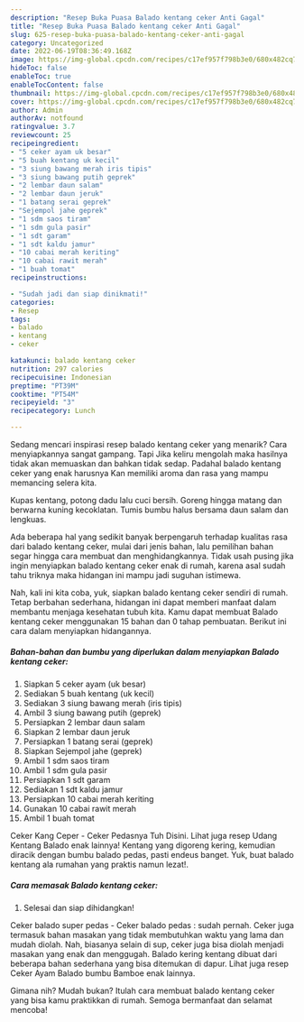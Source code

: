 ```yaml
---
description: "Resep Buka Puasa Balado kentang ceker Anti Gagal"
title: "Resep Buka Puasa Balado kentang ceker Anti Gagal"
slug: 625-resep-buka-puasa-balado-kentang-ceker-anti-gagal
category: Uncategorized
date: 2022-06-19T08:36:49.168Z
image: https://img-global.cpcdn.com/recipes/c17ef957f798b3e0/680x482cq70/balado-kentang-ceker-foto-resep-utama.jpg
hideToc: false
enableToc: true
enableTocContent: false
thumbnail: https://img-global.cpcdn.com/recipes/c17ef957f798b3e0/680x482cq70/balado-kentang-ceker-foto-resep-utama.jpg
cover: https://img-global.cpcdn.com/recipes/c17ef957f798b3e0/680x482cq70/balado-kentang-ceker-foto-resep-utama.jpg
author: Admin
authorAv: notfound
ratingvalue: 3.7
reviewcount: 25
recipeingredient:
- "5 ceker ayam uk besar"
- "5 buah kentang uk kecil"
- "3 siung bawang merah iris tipis"
- "3 siung bawang putih geprek"
- "2 lembar daun salam"
- "2 lembar daun jeruk"
- "1 batang serai geprek"
- "Sejempol jahe geprek"
- "1 sdm saos tiram"
- "1 sdm gula pasir"
- "1 sdt garam"
- "1 sdt kaldu jamur"
- "10 cabai merah keriting"
- "10 cabai rawit merah"
- "1 buah tomat"
recipeinstructions:

- "Sudah jadi dan siap dinikmati!"
categories:
- Resep
tags:
- balado
- kentang
- ceker

katakunci: balado kentang ceker 
nutrition: 297 calories
recipecuisine: Indonesian
preptime: "PT39M"
cooktime: "PT54M"
recipeyield: "3"
recipecategory: Lunch

---
```



Sedang mencari inspirasi resep balado kentang ceker yang menarik? Cara menyiapkannya sangat gampang. Tapi Jika keliru mengolah maka hasilnya tidak akan memuaskan dan bahkan tidak sedap. Padahal balado kentang ceker yang enak harusnya Kan memiliki aroma dan rasa yang mampu memancing selera kita.


Kupas kentang, potong dadu lalu cuci bersih. Goreng hingga matang dan berwarna kuning kecoklatan. Tumis bumbu halus bersama daun salam dan lengkuas.

Ada beberapa hal yang sedikit banyak berpengaruh terhadap kualitas rasa dari balado kentang ceker, mulai dari jenis bahan, lalu pemilihan bahan segar hingga cara membuat dan menghidangkannya. Tidak usah pusing jika ingin menyiapkan balado kentang ceker enak di rumah, karena asal sudah tahu triknya maka hidangan ini mampu jadi suguhan istimewa.


Nah, kali ini kita coba, yuk, siapkan balado kentang ceker sendiri di rumah. Tetap berbahan sederhana, hidangan ini dapat memberi manfaat dalam membantu menjaga kesehatan tubuh kita. Kamu dapat membuat Balado kentang ceker menggunakan 15 bahan dan 0 tahap pembuatan. Berikut ini cara dalam menyiapkan hidangannya.

<!--inarticleads1-->

##### Bahan-bahan dan bumbu yang diperlukan dalam menyiapkan Balado kentang ceker:

1. Siapkan 5 ceker ayam (uk besar)
1. Sediakan 5 buah kentang (uk kecil)
1. Sediakan 3 siung bawang merah (iris tipis)
1. Ambil 3 siung bawang putih (geprek)
1. Persiapkan 2 lembar daun salam
1. Siapkan 2 lembar daun jeruk
1. Persiapkan 1 batang serai (geprek)
1. Siapkan Sejempol jahe (geprek)
1. Ambil 1 sdm saos tiram
1. Ambil 1 sdm gula pasir
1. Persiapkan 1 sdt garam
1. Sediakan 1 sdt kaldu jamur
1. Persiapkan 10 cabai merah keriting
1. Gunakan 10 cabai rawit merah
1. Ambil 1 buah tomat


Ceker Kang Ceper - Ceker Pedasnya Tuh Disini. Lihat juga resep Udang Kentang Balado enak lainnya! Kentang yang digoreng kering, kemudian diracik dengan bumbu balado pedas, pasti endeus banget. Yuk, buat balado kentang ala rumahan yang praktis namun lezat!. 

<!--inarticleads2-->

##### Cara memasak Balado kentang ceker:


1. Selesai dan siap dihidangkan!

Ceker balado super pedas - Ceker balado pedas : sudah pernah. Ceker juga termasuk bahan masakan yang tidak membutuhkan waktu yang lama dan mudah diolah. Nah, biasanya selain di sup, ceker juga bisa diolah menjadi masakan yang enak dan menggugah. Balado kering kentang dibuat dari beberapa bahan sederhana yang bisa ditemukan di dapur. Lihat juga resep Ceker Ayam Balado bumbu Bamboe enak lainnya. 

Gimana nih? Mudah bukan? Itulah cara membuat balado kentang ceker yang bisa kamu praktikkan di rumah. Semoga bermanfaat dan selamat mencoba!
